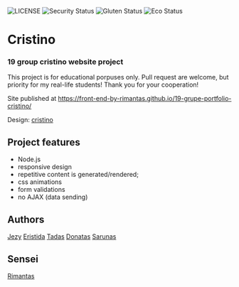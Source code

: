 ![LICENSE](https://img.shields.io/badge/license-MIT-blue.svg?style=flat-square)
![Security Status](https://img.shields.io/security-headers?label=Security&url=https%3A%2F%2Fgithub.com&style=flat-square)
![Gluten Status](https://img.shields.io/badge/Gluten-Free-green.svg)
![Eco Status](https://img.shields.io/badge/ECO-Friendly-green.svg)


# Cristino
### 19 group cristino website project

This project is for educational porpuses only. Pull request are welcome, but priority for my real-life students! Thank you for your cooperation!

Site published at https://front-end-by-rimantas.github.io/19-grupe-portfolio-cristino/

Design: [cristino](http://shreethemes.in/cristino/layouts/index.html)


## Project features
- Node.js
- responsive design
- repetitive content is generated/rendered;
- css animations
- form validations
- no AJAX (data sending)

## Authors
[Jezy](https://github.com/Gurar)
[Eristida](https://github.com/Eristid)
[Tadas](https://github.com/7traders)
[Donatas](https://github.com/DonatasGr)
[Sarunas](https://github.com/SarunasCeponis)
## Sensei
[Rimantas](https://github.com/belauzas)
